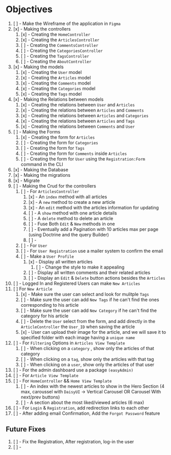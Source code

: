 # Objectives

1. [ ] - Make the Wireframe of the application in `Figma`
2. [x] - Making the controllers
    1. [x] - Creating the `HomeController`
    2. [x] - Creating the `ArticlesController`
    3. [ ] - Creating the `CommentsController`
    4. [ ] - Creating the `CategoriesController`
    5. [ ] - Creating the `TagsController`
    6. [ ] - Creating the `AboutController`
3. [x] - Making the models
    1. [x] - Creating the `User` model
    2. [x] - Creating the `Articles` model
    3. [x] - Creating the `Comments` model
    4. [x] - Creating the `Categories` model
    5. [x] - Creating the `Tags` model
4. [x] - Making the Relations between models
    1. [x] - Creating the relations between `User` and `Articles`
    2. [x] - Creating the relations between `Articles` and `Comments`
    3. [x] - Creating the relations between `Articles` and `Categories`
    4. [x] - Creating the relations between `Articles` and `Tags`
    5. [x] - Creating the relations between `Comments` and `User`
5. [ ] - Making the Forms
   1. [x] - Creating the form for `Articles`
   2. [ ] - Creating the form for `Categories`
   3. [ ] - Creating the form for `Tags`
   4. [ ] - Creating the form for `Comments` inside `Articles`
   5. [ ] - Creating the form for `User` using the `Registration:Form` command in the CLI
6. [x] - Making the Database
7. [x] - Making the migrations
8. [x] - Migrate
9. [ ] - Making the Crud for the controllers
    1. [ ] - For `ArticlesController`
       1. [x] - An `index` method with all articles
       2. [x] - A `new` method to create a new article
       3. [x] - An `edit` method with the articles information for updating
       4. [ ] - A `show` method with one article details
       5. [ ] - A `delete` method to delete an article
       6. [ ] - Fuse Both `Edit` & `New` methods in one
       7. [ ] - Eventually add a Pagination with 10 articles max per page (using Doctrine and the query Builder)
       8. [ ] - 
    2. [ ] - For `User`
      1.  [ ] - For `User Registration` use a mailer system to confirm the email
      2.  [ ] - Make a `User Profile`
          1.  [x] - Display all written articles
              1.  [ ] - Change the style to make it appealing
          2.  [ ] - Display all written comments and their related articles
          3.  [ ] - Display an `Edit` & `Delete` button actions besides the `Articles`
10. [ ] - Logged In and Registered Users can make `New Articles`
11. [ ] For `New Article`
    1.  [x] - Make sure the user can select and look for mulitple `Tags`
    2.  [ ] - Make sure the user can add `New Tags` if he can't find the ones corresponding to his article
    3.  [ ] - Make sure the user can add `New Category` if he can't find the category for his article
    4.  [ ] - Delete the `User` select from the form, and add directly in the `ArticleController` the `User_ID` when saving the article
    5.  [x] - User can upload their image for the article, and we will save it to specified folder with each image having a `unique name`
12. [ ] - For `Filtering` Options in `Articles View Template`
    1.  [ ] - When clicking on a `category` , show only the articles of that category
    2.  [ ] - When clicking on a `tag`, show only the articles with that tag
    3.  [ ] - When clicking on a `user`, show only the articles of that user
13. [ ] - For the admin dashboard use a package `(easyAdmin)`
14. [ ] - For `Article View Template`
15. [ ] - For `HomeController` && `Home View Template`
      1. [ ] - An index with the newest articles to show in the Hero Section (4 max, caroussel with `DaisyUI` -> Vertical Carousel OR Carousel With next/prev buttons)
      2. [ ] - A section about the most liked/viewed articles (6 max)
16. [ ] - For `Login` & `Registration`, add redirection links to each other
17. [ ] - After adding email Confirmation, Add the `Forgot Password` feature


## Future Fixes
1. [ ] - Fix the Registration, After registration, log-in the user
2. [ ] - 
